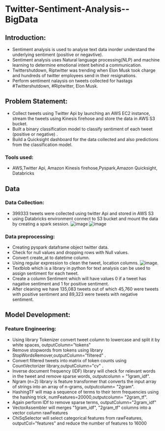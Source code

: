 # Twitter-Sentiment-Analysis--BigData
## Introduction:
- Sentiment analysis is used to analyse text data inorder understand the underlying sentiment (positive or negavtive).
- Sentiment analysis uses  Natural language processing(NLP) and machine learning to determine emotional intent behind a communication.
- Twittershutdown, Riptwitter was trending when Elon Musk took charge and hundreds of twitter employees send in their resignations.
- Perform sentiment nalaysis on tweets collected for hastags #Twittershutdown, #Riptwitter, Elon Musk.

## Problem Statement:
- Collect tweets using Twitter Api by launching an AWS EC2 instance, stream the tweets using Kinesis firehose and store the data in AWS S3 bucket.
- Built a binary classification model to classify sentiment of each tweet (positive or negative) .
- Build a Quicksight dashboard for the data collected and also predictions from the classification model.

### Tools used:
- AWS,Twitter Api, Amazon Kinesis firehose,Pyspark,Amazon Quicksight, Databricks

## Data
### Data Collection:
- 399333 tweets were collected using twitter Api and stored in AWS S3
- using Databricks environment connect to S3 bucket and mount the data by creating a spark session.
  ![image](https://user-images.githubusercontent.com/103464406/214683406-cce6feab-4d1a-4836-8726-f1199e3c15d9.png)
  ![image](https://user-images.githubusercontent.com/103464406/214683454-b3111e40-311e-4450-900a-d62c8a7671c9.png)


### Data preprocessing:
- Creating pyspark dataframe object twitter data.
- Check for null values and dropping rows with Null values.
- Convert create_at to datetime column.
- Using regular expression to clean the tweet, location columns. 
  ![image](https://user-images.githubusercontent.com/103464406/214684035-bba678e9-b194-4f0f-8267-7badd78e42d7.png).
- Textblob which is a library in python for text analysis can be used to assign sentiment for each tweet. 
- Create a  column Sentiment which will have values 0 if a tweet has nagative sentiment and 1 for positive sentiment.
- After cleaning we have 135,083 tweets out of which 45,760 were tweets with positive sentiment and 89,323 were tweets with negative sentiment.

## Model Development:
### Feature Engineering:
- Using library Tokenizer convert tweet column to lowercase and split it by white spaces, outputColumn="tokens"
- Remove stopwords from tokens using library StopWordsRemover,outputColumn="filtered" .
- Convert filtered tweets into matrix of token counts using CountVectorizer library,outputColumn="cv" .
- Inverse document frequency (IDF) library will check for relevant words in the tweet and remove sparse words, outputcolumn = "1gram_idf".
- Ngram (n=2) library is feature transformer that converts the input array of strings into an array of n-grams, outputcolumn= "2gram".
- HashingTF will map a sequence of terms to their term frequencies using the hashing trick, numFeatures=20000,outputcolumn= "2gram_tf".
- Again perform IDf to remove sparse terms, outputColumn="2gram_idf"
- VectorAssembler will  merges "1gram_idf", "2gram_tf" columns into a vector column rawFeatures
- ChiSqSelector will select  categorical features from rawFeatures, outputCol="features" and reduce the number of features to 16000
